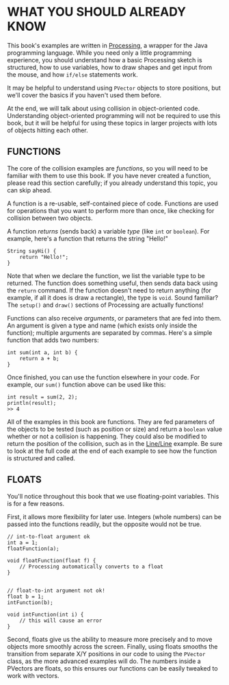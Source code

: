 # WHAT YOU SHOULD ALREADY KNOW  
 
This book's examples are written in [Processing](http://www.processing.org), a wrapper for the Java programming language. While you need only a little programming experience, you should understand how a basic Processing sketch is structured, how to use variables, how to draw shapes and get input from the mouse, and how `if/else` statements work.

It may be helpful to understand using `PVector` objects to store positions, but we'll cover the basics if you haven't used them before.

At the end, we will talk about using collision in object-oriented code. Understanding object-oriented programming will not be required to use this book, but it will be helpful for using these topics in larger projects with lots of objects hitting each other.


## FUNCTIONS  
The core of the collision examples are *functions*, so you will need to be familiar with them to use this book. If you have never created a function, please read this section carefully; if you already understand this topic, you can skip ahead.

A function is a re-usable, self-contained piece of code. Functions are used for operations that you want to perform more than once, like checking for collision between two objects.

A function *returns* (sends back) a variable *type* (like `int` or `boolean`). For example, here's a function that returns the string "Hello!"

    String sayHi() {
    	return "Hello!";
    }

Note that when we declare the function, we list the variable type to be returned. The function does something useful, then sends data back using the `return` command. If the function doesn't need to return anything (for example, if all it does is draw a rectangle), the type is `void`. Sound familiar? The `setup()` and `draw()` sections of Processing are actually functions!

Functions can also receive *arguments*, or parameters that are fed into them. An argument is given a type and name (which exists only inside the function); multiple arguments are separated by commas. Here's a simple function that adds two numbers:

	int sum(int a, int b) {
		return a + b;
	} 

Once finished, you can use the function elsewhere in your code. For example, our `sum()` function above can be used like this:

	int result = sum(2, 2);
	println(result);
	>> 4

All of the examples in this book are functions. They are fed parameters of the objects to be tested (such as position or size) and return a `boolean` value whether or not a collision is happening. They could also be modified to return the position of the collision, such as in the [Line/Line](line-line.php) example. Be sure to look at the full code at the end of each example to see how the function is structured and called.

## FLOATS  
You'll notice throughout this book that we use floating-point variables. This is for a few reasons. 

First, it allows more flexibility for later use. Integers (whole numbers) can be passed into the functions readily, but the opposite would not be true.

	// int-to-float argument ok
	int a = 1;
	floatFunction(a);

	void floatFunction(float f) {
		// Processing automatically converts to a float
	}


	// float-to-int argument not ok!
	float b = 1;
	intFunction(b);

	void intFunction(int i) {
		// this will cause an error
	}

Second, floats give us the ability to measure more precisely and to move objects more smoothly across the screen. Finally, using floats smooths the transition from separate X/Y positions in our code to using the `PVector` class, as the more advanced examples will do. The numbers inside a PVectors are floats, so this ensures our functions can be easily tweaked to work with vectors.